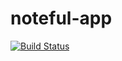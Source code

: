 # noteful-app
[![Build Status](https://travis-ci.org/thinkful-ei19/jeff-noteful_v1.svg?branch=master)](https://travis-ci.org/thinkful-ei19/jeff-noteful_v1)